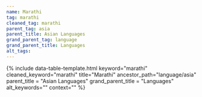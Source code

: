 ```yaml
---
name: Marathi
tag: marathi
cleaned_tag: marathi
parent_tag: asia
parent_title: Asian Languages
grand_parent_tag: language
grand_parent_title: Languages
alt_tags: 
---
```


{% include data-table-template.html 
  keyword="marathi" 
  cleaned_keyword="marathi" 
  title="Marathi"
  ancestor_path="language/asia" 
  parent_title = "Asian Languages"
  grand_parent_title = "Languages"
  alt_keywords=""
  context=""
%}

